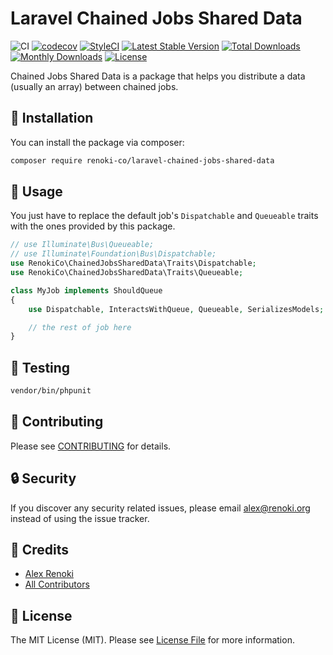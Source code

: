 Laravel Chained Jobs Shared Data
================================

![CI](https://github.com/renoki-co/laravel-chained-jobs-shared-data/workflows/CI/badge.svg?branch=master)
[![codecov](https://codecov.io/gh/renoki-co/laravel-chained-jobs-shared-data/branch/master/graph/badge.svg)](https://codecov.io/gh/renoki-co/laravel-chained-jobs-shared-data/branch/master)
[![StyleCI](https://github.styleci.io/repos/273061597/shield?branch=master)](https://github.styleci.io/repos/273061597)
[![Latest Stable Version](https://poser.pugx.org/renoki-co/laravel-chained-jobs-shared-data/v/stable)](https://packagist.org/packages/renoki-co/laravel-chained-jobs-shared-data)
[![Total Downloads](https://poser.pugx.org/renoki-co/laravel-chained-jobs-shared-data/downloads)](https://packagist.org/packages/renoki-co/laravel-chained-jobs-shared-data)
[![Monthly Downloads](https://poser.pugx.org/renoki-co/laravel-chained-jobs-shared-data/d/monthly)](https://packagist.org/packages/renoki-co/laravel-chained-jobs-shared-data)
[![License](https://poser.pugx.org/renoki-co/laravel-chained-jobs-shared-data/license)](https://packagist.org/packages/renoki-co/laravel-chained-jobs-shared-data)

Chained Jobs Shared Data is a package that helps you distribute a data (usually an array) between chained jobs.

## 🚀 Installation

You can install the package via composer:

```bash
composer require renoki-co/laravel-chained-jobs-shared-data
```

## 🙌 Usage

You just have to replace the default job's `Dispatchable` and `Queueable` traits with the ones provided by this package.

``` php
// use Illuminate\Bus\Queueable;
// use Illuminate\Foundation\Bus\Dispatchable;
use RenokiCo\ChainedJobsSharedData\Traits\Dispatchable;
use RenokiCo\ChainedJobsSharedData\Traits\Queueable;

class MyJob implements ShouldQueue
{
    use Dispatchable, InteractsWithQueue, Queueable, SerializesModels;

    // the rest of job here
}
```

## 🐛 Testing

``` bash
vendor/bin/phpunit
```

## 🤝 Contributing

Please see [CONTRIBUTING](CONTRIBUTING.md) for details.

## 🔒  Security

If you discover any security related issues, please email alex@renoki.org instead of using the issue tracker.

## 🎉 Credits

- [Alex Renoki](https://github.com/rennokki)
- [All Contributors](../../contributors)

## 📄 License

The MIT License (MIT). Please see [License File](LICENSE) for more information.
